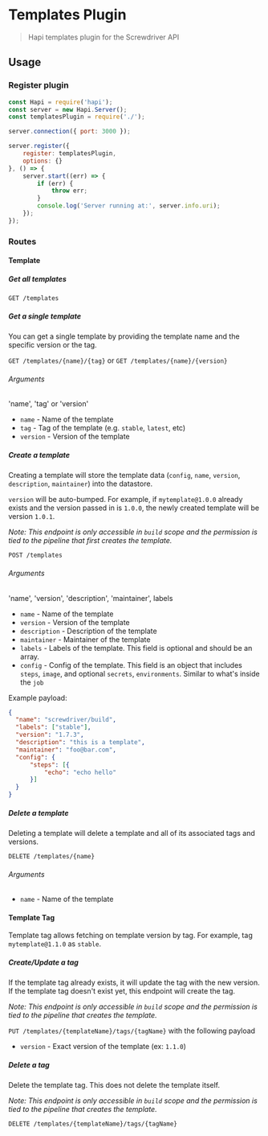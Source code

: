 # Templates Plugin
> Hapi templates plugin for the Screwdriver API

## Usage

### Register plugin

```javascript
const Hapi = require('hapi');
const server = new Hapi.Server();
const templatesPlugin = require('./');

server.connection({ port: 3000 });

server.register({
    register: templatesPlugin,
    options: {}
}, () => {
    server.start((err) => {
        if (err) {
            throw err;
        }
        console.log('Server running at:', server.info.uri);
    });
});
```

### Routes

#### Template
##### Get all templates

`GET /templates`

##### Get a single template

You can get a single template by providing the template name and the specific version or the tag.

`GET /templates/{name}/{tag}` or `GET /templates/{name}/{version}`

###### Arguments

'name', 'tag' or 'version'

* `name` - Name of the template
* `tag` - Tag of the template (e.g. `stable`, `latest`, etc)
* `version` - Version of the template

##### Create a template
Creating a template will store the template data (`config`, `name`, `version`, `description`, `maintainer`) into the datastore.

`version` will be auto-bumped. For example, if `mytemplate@1.0.0` already exists and the version passed in is `1.0.0`, the newly created template will be version `1.0.1`.

*Note: This endpoint is only accessible in `build` scope and the permission is tied to the pipeline that first creates the template.*

`POST /templates`

###### Arguments

'name', 'version', 'description', 'maintainer', labels

* `name` - Name of the template
* `version` - Version of the template
* `description` - Description of the template
* `maintainer` - Maintainer of the template
* `labels` - Labels of the template. This field is optional and should be an array.
* `config` - Config of the template. This field is an object that includes `steps`, `image`, and optional `secrets`, `environments`. Similar to what's inside the `job`

Example payload:
```json
{
  "name": "screwdriver/build",
  "labels": ["stable"],
  "version": "1.7.3",
  "description": "this is a template",
  "maintainer": "foo@bar.com",
  "config": {
      "steps": [{
          "echo": "echo hello"
      }]
  }
}
```

##### Delete a template
Deleting a template will delete a template and all of its associated tags and versions.

`DELETE /templates/{name}`

###### Arguments

* `name` - Name of the template

#### Template Tag
Template tag allows fetching on template version by tag. For example, tag `mytemplate@1.1.0` as `stable`.

##### Create/Update a tag

If the template tag already exists, it will update the tag with the new version. If the template tag doesn't exist yet, this endpoint will create the tag.

*Note: This endpoint is only accessible in `build` scope and the permission is tied to the pipeline that creates the template.*

`PUT /templates/{templateName}/tags/{tagName}` with the following payload

* `version` - Exact version of the template (ex: `1.1.0`)

##### Delete a tag

Delete the template tag. This does not delete the template itself.

*Note: This endpoint is only accessible in `build` scope and the permission is tied to the pipeline that creates the template.*

`DELETE /templates/{templateName}/tags/{tagName}`
